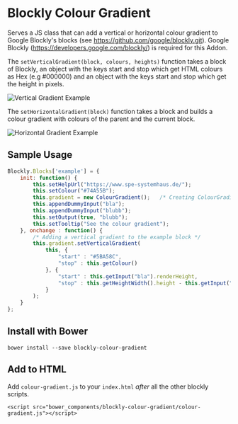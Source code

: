 # Blockly Colour Gradient

Serves a JS class that can add a vertical or horizontal colour gradient to Google Blockly's blocks (see https://github.com/google/blockly.git). Google Blockly (https://developers.google.com/blockly/) is required for this Addon.

The `setVerticalGradient(block, colours, heights)` function takes a block of Blockly, an object with the keys start and stop which get HTML colours as Hex (e.g #000000) and an object with the keys start and stop which get the height in pixels.

![Vertical Gradient Example](http://i.imgur.com/09keLVh.gif)

The `setHorizontalGradient(block)` function takes a block and builds a colour gradient with colours of the parent and the current block.

![Horizontal Gradient Example](http://i.imgur.com/N4uZhLw.gif)

## Sample Usage
```javascript 
Blockly.Blocks['example'] = {
	init: function() {
		this.setHelpUrl("https://www.spe-systemhaus.de/");
		this.setColour("#74A55B");
		this.gradient = new ColourGradient();	/* Creating ColourGradient Object */
		this.appendDummyInput("bla");
		this.appendDummyInput("blubb");
		this.setOutput(true, "blubb");
		this.setTooltip("See the colour gradient");
	}, onchange : function() {
		/* Adding a vertical gradient to the example block */
        this.gradient.setVerticalGradient(
            this, { 
                "start" : "#5BA58C",
                "stop" : this.getColour() 
            }, {
                "start" : this.getInput("bla").renderHeight,
                "stop" : this.getHeightWidth().height - this.getInput("bla").renderHeight 
            }
        );
	}
};
```

## Install with Bower

```
bower install --save blockly-colour-gradient
```

## Add to HTML

Add `colour-gradient.js` to your `index.html` *after* all the other blockly scripts.

```
<script src="bower_components/blockly-colour-gradient/colour-gradient.js"></script>
```
